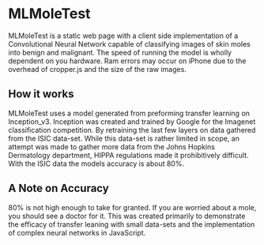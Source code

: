 # MLMoleTest

MLMoleTest is a static web page with a client side implementation of a Convolutional Neural Network capable of classifying images of skin moles into benign and malignant. The speed of running the model is wholly dependent on you hardware. Ram errors may occur on iPhone due to the overhead of cropper.js and the size of the raw images.  

## How it works

MLMoleTest uses a model generated from preforming transfer learning on Inception_v3. Inception was created and trained by Google for the Imagenet classification competition. By retraining the last few layers on data gathered from the ISIC data-set. While this data-set is rather limited in scope, an attempt was made to gather more data from the Johns Hopkins Dermatology department, HIPPA regulations made it prohibitively difficult. With the ISIC data the models accuracy is about 80%. 

## A Note on Accuracy
80% is not high enough to take for granted. If you are worried about a mole, you should see a doctor for it. This was created primarily to demonstrate the efficacy of transfer leaning with small data-sets and the implementation of complex neural networks in JavaScript.
